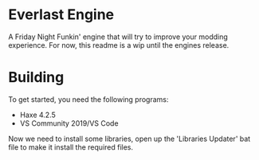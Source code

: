 # Everlast Engine
A Friday Night Funkin' engine that will try to improve your modding experience. For now, this readme is a wip until the engines release.

# Building
To get started, you need the following programs:
- Haxe 4.2.5
- VS Community 2019/VS Code

Now we need to install some libraries, open up the 'Libraries Updater' bat file to make it install the required files.